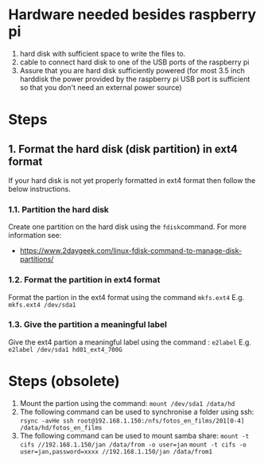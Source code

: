 
# Hardware needed besides raspberry pi

1. hard disk with sufficient space to write the files to.
2. cable to connect hard disk to one of the USB ports of the raspberry pi
3. Assure that you are hard disk sufficiently powered (for most 3.5 inch harddisk the power provided by the raspberry pi USB port is sufficient so that you don't need an external power source)

# Steps

## 1. Format the hard disk (disk partition) in ext4 format

If your hard disk is not yet properly formatted in ext4 format then follow the below instructions.

### 1.1. Partition the hard disk

Create one partition on the hard disk using the `fdisk`command.
For more information see:

* https://www.2daygeek.com/linux-fdisk-command-to-manage-disk-partitions/

### 1.2. Format the partition in ext4 format

Format the partion in the ext4 format using the command `mkfs.ext4`
E.g. `mkfs.ext4 /dev/sda1`

### 1.3. Give the partition a meaningful label

 Give the ext4 partion a meaningful label using the command : `e2label`
E.g. `e2label /dev/sda1 hd01_ext4_700G`

# Steps (obsolete)

1. Mount the partion using the command: `mount /dev/sda1 /data/hd`
2. The following command can be used to synchronise a folder using ssh: `rsync -avHe ssh root@192.168.1.150:/nfs/fotos_en_films/201[0-4] /data/hd/fotos_en_films`
3. The following command can be used to mount samba share: `mount -t cifs //192.168.1.150/jan /data/from -o user=jan`
`mount -t cifs -o user=jan,password=xxxx //192.168.1.150/jan /data/from1`
